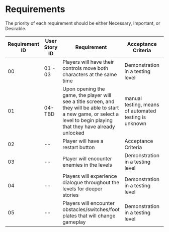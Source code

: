 # Requirements

The priority of each requirement should be either Necessary, Important, or Desirable.

| Requirement ID | User Story ID | Requirement | Acceptance Criteria | Effort | Priority | Status |
|----------------|---------------|-------------|---------------------|--------|----------|--------|
|            00 |           01 - 03 | Players will have their controls move both characters at the same time | Demonstration in a testing level | 8 | Necessary | To Do |
|            01 |           04-TBD | Upon opening the game, the player will see a title screen, and they will be able to start a new game, or select a level to  begin playing that they have already unlocked   | manual testing, means of automated testing is unknown | 13 | Necessary | Verified |
|            02 | -- | Player will have a restart button | Acceptance Criteria | Effort | Priority | Status |
|            03 | -- | Player will encounter enemies in the levels | Demonstration in a testing level | -- | -- | To Do |
|            04 | -- | Players will experience dialogue throughout the levels for deeper stories | Demonstration in a testing level | -- | -- | To Do |
|            05 | -- | Players will encounter obstacles/switches/foot plates that will change gameplay | Demonstration in a testing level | -- | -- | To Do |

